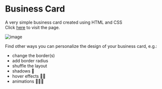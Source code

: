 # Business Card
A very simple business card created using HTML and CSS <br>
Click <a target="_blank" href="https://anirudhabcard.netlify.app/">here</a> to visit the page.

![image](https://user-images.githubusercontent.com/52499108/210936997-a470682b-f4ae-4f93-9cdc-a32aa8484efd.png)


Find other ways you can personalize
the design of your business card, e.g.:

- change the border(s)
- add border radius
- shuffle the layout
- shadows 🤯
- hover effects 🤯🤯
- animations 🤯🤯🤯
